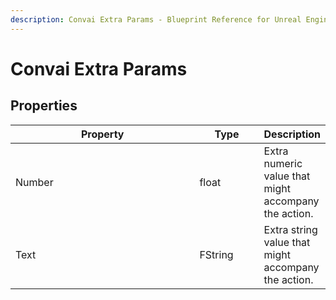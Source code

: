 ```yaml
---
description: Convai Extra Params - Blueprint Reference for Unreal Engine integration.
---
```


# Convai Extra Params

## Properties

<table><thead><tr><th width="347.3333333333333">Property</th><th width="98">Type</th><th>Description</th></tr></thead><tbody><tr><td>Number</td><td>float</td><td>Extra numeric value that might accompany the action.</td></tr><tr><td>Text</td><td>FString</td><td>Extra string value that might accompany the action.</td></tr></tbody></table>
